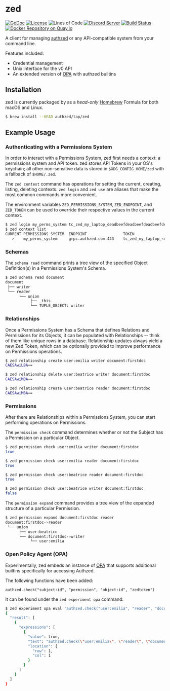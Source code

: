 # zed

[![GoDoc](https://godoc.org/github.com/authzed/zed?status.svg)](https://godoc.org/github.com/authzed/zed)
[![License](https://img.shields.io/badge/license-Apache--2.0-blue.svg)](https://www.apache.org/licenses/LICENSE-2.0.html)
![Lines of Code](https://tokei.rs/b1/github/authzed/zed)
[![Discord Server](https://img.shields.io/discord/844600078504951838?color=7289da&logo=discord "Discord Server")](https://discord.gg/jTysUaxXzM)
[![Build Status](https://github.com/authzed/zed/workflows/build/badge.svg)](https://github.com/authzed/zed/actions)
[![Docker Repository on Quay.io](https://quay.io/repository/authzed/zed/status "Docker Repository on Quay.io")](https://quay.io/repository/authzed/zed)

A client for managing [authzed] or any API-compatible system from your command line.

Features included:
- Credential management
- Unix interface for the v0 API
- An extended version of [OPA] with authzed builtins

[authzed]: https://authzed.com
[OPA]: https://openpolicyagent.org

## Installation

zed is currently packaged by as a _head-only_ [Homebrew] Formula for both macOS and Linux.

[Homebrew]: https://brew.sh

```sh
$ brew install --HEAD authzed/tap/zed
```

## Example Usage

### Authenticating with a Permissions System

In order to interact with a Permissions System, zed first needs a context: a permissions system and API token.
zed stores API Tokens in your OS's keychain; all other non-sensitive data is stored in `$XDG_CONFIG_HOME/zed` with a fallback of `$HOME/.zed`.

The `zed context` command has operations for setting the current, creating, listing, deleting contexts.
`zed login` and `zed use` are aliases that make the most common commands more convenient.

The environment variables `ZED_PERMISSIONS_SYSTEM`, `ZED_ENDPOINT`, and `ZED_TOKEN` can be used to override their respective values in the current context.

```sh
$ zed login my_perms_system tc_zed_my_laptop_deadbeefdeadbeefdeadbeefdeadbeef
$ zed context list
CURRENT	PERMISSIONS SYSTEM	ENDPOINT            	TOKEN
   ✓   	my_perms_system   	grpc.authzed.com:443	tc_zed_my_laptop_<redacted>
```

### Schemas

The `schema read` command prints a tree view of the specified Object Definition(s) in a Permissions System's Schema.

```sh
$ zed schema read document
document
 ├── writer
 └── reader
      └── union
           ├── _this
           └── TUPLE_OBJECT: writer
```

### Relationships

Once a Permissions System has a Schema that defines Relations and Permissions for its Objects, it can be populated with Relationships -- think of them like unique rows in a database.
Relationship updates always yield a new Zed Token, which can be optionally provided to improve performance on Permissions operations.

```sh
$ zed relationship create user:emilia writer document:firstdoc
CAESAwiLBA==

$ zed relationship delete user:beatrice writer document:firstdoc
CAESAwiMBA==

$ zed relationship create user:beatrice reader document:firstdoc
CAESAwiMBA==
```

### Permissions

After there are Relationships within a Permissions System, you can start performing operations on Permissions.

The `permission check` command determines whether or not the Subject has a Permission on a particular Object.

```sh
$ zed permission check user:emilia writer document:firstdoc
true

$ zed permission check user:emilia reader document:firstdoc
true

$ zed permission check user:beatrice reader document:firstdoc
true

$ zed permission check user:beatrice writer document:firstdoc
false
```

The `permission expand` command provides a tree view of the expanded structure of a particular Permission.

```sh
$ zed permission expand document:firstdoc reader
document:firstdoc->reader
 └── union
      ├── user:beatrice
      └── document:firstdoc->writer
           └── user:emilia
```

### Open Policy Agent (OPA)

Experimentally, zed embeds an instance of [OPA] that supports additional builtins specifically for accessing Authzed.

The following functions have been added:

```rego
authzed.check("subject:id", "permission", "object:id", "zedtoken")
```

It can be found under the `zed experiment opa` command:

```sh
$ zed experiment opa eval 'authzed.check("user:emilia", "reader", "document:firstdoc", "")'
{
  "result": [
    {
      "expressions": [
        {
          "value": true,
          "text": "authzed.check(\"user:emilia\", \"reader\", \"document:firstdoc\", \"\")",
          "location": {
            "row": 1,
            "col": 1
          }
        }
      ]
    }
  ]
}
```

